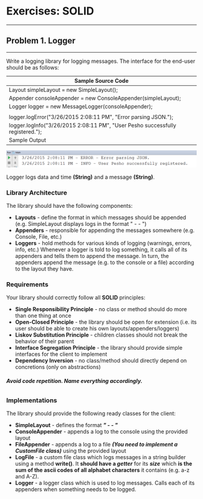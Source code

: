 # **Exercises: SOLID**
---------------
## **Problem 1. Logger**
----------
 Write a logging library for logging messages. The interface for the end-user should be as follows:
 
 | Sample Source Code |
 | --- |
 | Layout simpleLayout = new SimpleLayout\(); |
 | Appender consoleAppender = new ConsoleAppender\(simpleLayout); |
 | Logger logger = new MessageLogger\(consoleAppender); |
 |  |
 | logger.logError\("3/26/2015 2:08:11 PM", "Error parsing JSON."); |
 | logger.logInfo\("3/26/2015 2:08:11 PM", "User Pesho successfully registered."); |
 | Sample Output                                                                   |   
  
![sampleOutput](https://github.com/SophiyaYO/SOLIDExercise/blob/master/output0.png)

Logger logs data and time **\(String)** and a message **\(String)**.

### **Library Architecture**

The library should have the following components:
-	**Layouts** - define the format in which messages should be appended \(e.g. SimpleLayout displays logs in the format "<date-time> - <report level> - <message>")
-	**Appenders** - responsible for appending the messages somewhere \(e.g. Console, File, etc.)
-	**Loggers** - hold methods for various kinds of logging \(warnings, errors, info, etc.\)
Whenever a logger is told to log something, it calls all of its appenders and tells them to append the message. In turn, the appenders append the message \(e.g. to the console or a file\) according to the layout they have.

### **Requirements**

Your library should correctly follow all **SOLID** principles:

-	**Single Responsibility Principle** - no class or method should do more than one thing at once
-	**Open-Closed Principle** - the library should be open for extension \(i.e. its user should be able to create his own layouts/appenders/loggers)
-	**Liskov Substitution Principle** - children classes should not break the behavior of their parent
-	**Interface Segregation Principle** - the library should provide simple interfaces for the client to implement
-	**Dependency Inversion** - no class/method should directly depend on concretions \(only on abstractions)

###### _**Avoid code repetition. Name everything accordingly.**_

### **Implementations**

The library should provide the following ready classes for the client:
-	**SimpleLayout** - defines the format **_"<date-time> - <report level> - <message>"_**
-	**ConsoleAppender** - appends a log to the console using the provided layout
-	**FileAppender** - appends a log to a file **_\(You need to implement a CustomFile class)_** using 
the provided layout
-	**LogFile** - a custom file class which logs messages in a string builder using a method **write\(\)**. It **should have a _getter_** for its **_size_** which **is the sum of the ascii codes of all alphabet characters** it contains \(e.g. a-z and A-Z).
-	**Logger** - a logger class which is used to log messages. Calls each of its appenders when something needs to be logged.
